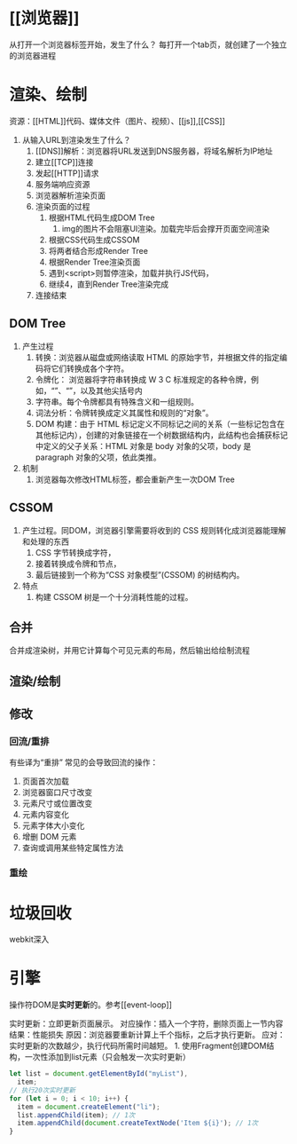 # [[浏览器]] 
从打开一个浏览器标签开始，发生了什么？
每打开一个tab页，就创建了一个独立的浏览器进程
# 渲染、绘制
资源：[[HTML]]代码、媒体文件（图片、视频）、[[js]],[[CSS]] 
1. 从输入URL到渲染发生了什么？
	1. [[DNS]]解析：浏览器将URL发送到DNS服务器，将域名解析为IP地址
	2. 建立[[TCP]]连接
	3. 发起[[HTTP]]请求
	4. 服务端响应资源
	5. 浏览器解析渲染页面
	6. 渲染页面的过程
		1. 根据HTML代码生成DOM Tree
			1. img的图片不会阻塞UI渲染。加载完毕后会撑开页面空间渲染
		2. 根据CSS代码生成CSSOM
		3. 将两者结合形成Render Tree
		4. 根据Render Tree渲染页面
		5. 遇到\<script>则暂停渲染，加载并执行JS代码，
		6. 继续4，直到Render Tree渲染完成
	7. 连接结束

## DOM Tree
1. 产生过程
	1. 转换：浏览器从磁盘或网络读取 HTML 的原始字节，并根据文件的指定编码将它们转换成各个字符。
	2. 令牌化： 浏览器将字符串转换成 W 3 C 标准规定的各种令牌，例如，“”、“”，以及其他尖括号内
	3. 字符串。每个令牌都具有特殊含义和一组规则。
	4. 词法分析：令牌转换成定义其属性和规则的“对象”。
	5. DOM 构建：由于 HTML 标记定义不同标记之间的关系（一些标记包含在其他标记内），创建的对象链接在一个树数据结构内，此结构也会捕获标记中定义的父子关系：HTML 对象是 body 对象的父项，body 是 paragraph 对象的父项，依此类推。
2. 机制
	1. 浏览器每次修改HTML标签，都会重新产生一次DOM Tree
## CSSOM
1. 产生过程。同DOM，浏览器引擎需要将收到的 CSS 规则转化成浏览器能理解和处理的东西
	1. CSS 字节转换成字符，
	2. 接着转换成令牌和节点，
	3. 最后链接到一个称为“CSS 对象模型”(CSSOM) 的树结构内。
2. 特点
	1. 构建 CSSOM 树是一个十分消耗性能的过程。
## 合并
合并成渲染树，并用它计算每个可见元素的布局，然后输出给绘制流程
## 渲染/绘制
## 修改
###  回流/重排
有些译为“重排”
常见的会导致回流的操作：
1. 页面首次加载
2. 浏览器窗口尺寸改变
3. 元素尺寸或位置改变
4. 元素内容变化
5. 元素字体大小变化
6. 增删 DOM 元素
7. 查询或调用某些特定属性方法
###  重绘

# 垃圾回收
webkit深入
# 引擎

操作符DOM是**实时更新**的。参考[[event-loop]] 

实时更新：立即更新页面展示。
对应操作：插入一个字符，删除页面上一节内容
结果：性能损失
原因：浏览器要重新计算上千个指标，之后才执行更新。
应对：实时更新的次数越少，执行代码所需时间越短。
	1. 使用Fragment创建DOM结构，一次性添加到list元素（只会触发一次实时更新）
```js
let list = document.getElementById("myList"),
  item;
// 执行20次实时更新
for (let i = 0; i < 10; i++) {
  item = document.createElement("li");
  list.appendChild(item); // 1次
  item.appendChild(document.createTextNode('Item ${i}'); // 1次
}
```